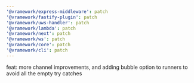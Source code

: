 ```yaml
---
'@vramework/express-middleware': patch
'@vramework/fastify-plugin': patch
'@vramework/uws-handler': patch
'@vramework/lambda': patch
'@vramework/next': patch
'@vramework/ws': patch
'@vramework/core': patch
'@vramework/cli': patch
---
```


feat: more channel improvements, and adding bubble option to runners to avoid all the empty try catches
